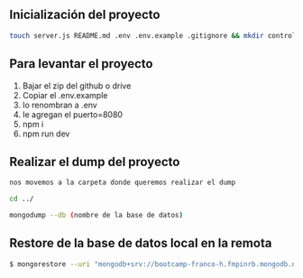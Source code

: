 ## Inicialización del proyecto

```sh
touch server.js README.md .env .env.example .gitignore && mkdir controllers models middlwares data routers public && npm init -y && npm i express-validator mongoose multer cors && npm i nodemon dotenv -D
```

## Para levantar el proyecto

 1. Bajar el zip del github o drive
 2. Copiar el .env.example
 3. lo renombran a .env
 4. le agregan el puerto=8080
 5. npm i
 6. npm run dev

 
## Realizar el dump del proyecto

 ```sh
nos movemos a la carpeta donde queremos realizar el dump

cd ../

mongodump --db (nombre de la base de datos)
  ```
  

 ## Restore de la base de datos local en la remota 

 ```sh
$ mongorestore --uri "mongodb+srv://bootcamp-franco-h.fmpinrb.mongodb.net/" --username francohidalgo2016 --nsInclude bc_ecommerce.* dump
  ```